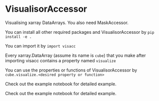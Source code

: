 # VisualisorAccessor
Visualising xarray DataArrays. You also need MaskAccessor.

You can install all other required packages and VisualisorAccessor by 
`pip install -e .`

You can import it by
`import visacc`

Every xarray.DataArray (assume its name is `cube`) that you make after importing visacc contains a property named `visualize`

You can use the properties or functions of VisualisorAccessor by `cube.visualize.<desired property or function>`

Check out the example notebook for detailed example.

Check out the example notebook for detailed example.